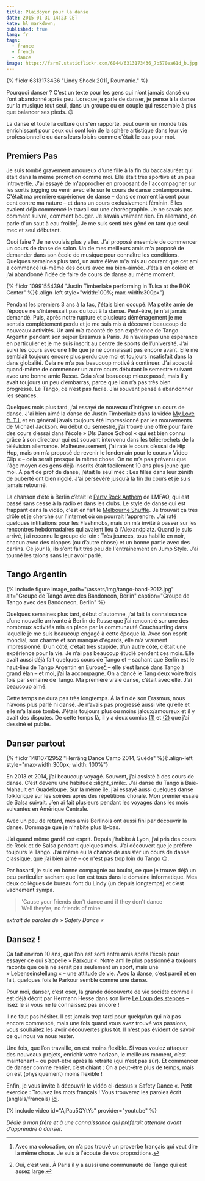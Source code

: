 ```yaml
---
title: Plaidoyer pour la danse
date: 2015-01-31 14:23 CET
kate: hl markdown;
published: true
lang: fr
tags:
  - france
  - french
  - dance
image: https://farm7.staticflickr.com/6044/6313173436_7b570ea61d_b.jpg
---
```


{% flickr 6313173436 "Lindy Shock 2011, Roumanie." %}

Pourquoi danser ? C’est un texte pour les gens qui n’ont jamais dansé ou l’ont abandonné après peu. Lorsque je parle de danser, je pense à la danse sur la musique tout seul, dans un groupe ou en couple qui ressemble à plus que balancer ses pieds. :wink:

La danse et toute la culture qui s'en rapporte, peut ouvrir un monde très enrichissant pour ceux qui sont loin de la sphère artistique dans leur vie professionnelle ou dans leurs loisirs comme c'était le cas pour moi.

## Premiers Pas

Je suis tombé gravement amoureux d'une fille à la fin du baccalauréat qui était dans la même promotion comme moi. Elle était très sportive et un peu introvertie. J'ai essayé de m'approcher en proposant de l'accompagner sur les sortis jogging ou venir avec elle sur le cours de danse contemporaine. C'était ma première expérience de danse – dans ce moment là cent pour cent contre ma nature – et dans un cours exclusivement féminin. Elles avaient déjà commencé le travail sur une choréographie. Je ne savais pas comment suivre, comment bouger. Je savais vraiment rien. En allemand, on parle d'un saut à eau froide[^1]. Je me suis senti très gêné en tant que seul mec et seul débutant.

[^1]: Avec ma colocation, on n’a pas trouvé un proverbe français qui veut dire la même chose. Je suis à l'écoute de vos propositions.

<!--more-->      

Quoi faire ? Je ne voulais plus y aller. J’ai proposé ensemble de commencer un cours de danse de salon. Un de mes meilleurs amis m’a proposé de demander dans son école de musique pour connaître les conditions. Quelques semaines plus tard, un autre élève m'a mis au courant que cet ami a commencé lui-même des cours avec ma bien-aimée. J’étais en colère et j’ai abandonné l’idée de faire de cours de danse au même moment.


{% flickr 10991554394 "Justin Timberlake performing in Tulsa at the BOK Center" %}{:.align-left style="width:100%; max-width:300px"}

Pendant les premiers 3 ans à la fac, j'étais bien occupé. Ma petite amie de l’époque ne s’intéressait pas du tout à la danse. Peut-être, je n'ai jamais demandé. Puis, après notre rupture et plusieurs déménagement je me sentais complètement perdu et je me suis mis à découvrir beaucoup de nouveaux activités. Un ami m’a raconté de son expérience de Tango Argentin pendant son sejour Erasmus à Paris. Je n'avais pas une espérance en particulier et je me suis inscrit au centre de sports de l’université. J’ai suivi les cours avec une fille que je ne connaissait pas encore avant. Elle me semblait toujours encore plus perdu que moi et toujours insatisfait dans la dans globalité. Cela ne m’a pas beaucoup motivé à continuer. J’ai accepté quand-même de commencer un autre cours débutant le semestre suivant avec une bonne amie Russe. Cela s’est beaucoup mieux passé, mais il y avait toujours un peu d’embarras, parce que l’on n’a pas très bien progressé. Le Tango, ce n’est pas facile. J’ai souvent pensé à abandonner les séances.

Quelques mois plus tard, j’ai essayé de nouveau d’intégrer un cours de danse. J'ai bien aimé la danse de Justin Timberlake dans la vidéo [My Love ft. T.I.] et en général j’avais toujours été impressionné par les mouvements de Michael Jackson. Au début du semestre, j’ai trouvé une offre pour faire des cours d’essai dans l’école » D!s Dance School « qui est bien connu grâce à son directeur qui est souvent intervenu dans les télécrochets de la télévision allemande. Malheureusement, j’ai raté le cours d’essai de Hip Hop, mais on m’a proposé de revenir le lendemain pour le cours » Video Clip « – cela serait presque la même chose. On ne m’a pas prévenu que l'âge moyen des gens déjà inscrits était facilement 10 ans plus jeune que moi. À part de prof de danse, j’était le seul mec : Les filles dans leur zénith de puberté ont bien rigolé. J’ai persévéré jusqu’à la fin du cours et je suis jamais retourné.

La chanson d’été à Berlin c’était le [Party Rock Anthem] de LMFAO, qui est passé sans cesse à la radio et dans les clubs. Le style de danse qui est frappant dans la vidéo, c'est en fait le [Melbourne Shuffle]. Je trouvait ça très drôle et je cherché sur l'internet où on pourrait l’apprendre. J’ai raté quelques intitiations pour les Flashmobs, mais on m’a invité à passer sur les rencontres hebdomadaires qui avaient lieu à l'Alexandplatz. Quand je suis arrivé, j’ai reconnu le groupe de loin : Très jeunees, tous habillé en noir, chacun avec des cloppes (ou d’autre chose) et un bonne partie avec des carlins. Ce jour là, ils s’ont fait très peu de l'entraînement en Jump Style. J’ai tourné les talons sans leur avoir parlé.

## Tango Argentin

{% include figure image_path="/assets/img/tango-band-2012.jpg" alt="Groupe de Tango avec des Bandoneon, Berlin" caption="Groupe de Tango avec des Bandoneon, Berlin" %}

Quelques semaines plus tard, début d'automne, j’ai fait la connaissance d’une nouvelle arrivante à Berlin de Russe que j’ai rencontré sur une des nombreux activités mis en place par la communauté Couchsurfing dans laquelle je me suis beaucoup engagé à cette époque là. Avec son esprit mondial, son charme et son manque d'égards, elle m’a vraiment impressionné. D’un côté, c’était très stupide, d’un autre côté, c’était une expérience pour la vie. Je n’ai pas beaucoup étudié pendent ces mois. Elle avait aussi déjà fait quelques cours de Tango et – sachant que Berlin est le haut-lieu de Tango Argentin en Europe[^2] – elle s’est lancé dans Tango à grand élan – et moi, j’ai la accompagné. On a dancé le Tang deux voire trois fois par semaine de Tango. Ma première vraie danse, c’était avec elle. J’ai beaucoup aimé.

Cette temps ne dura pas très longtemps. À la fin de son Erasmus, nous n’avons plus parlé ni dansé. Je n’avais pas progressé aussi vite qu’elle et elle m’a laissé tombé. J’étais toujours plus ou moins jaloux/amoureux et il y avait des disputes. De cette temps là, il y a deux comics [(1)](2013-01-06-quantifying_someones_character.md) et [(2)](2012-09-28-leichtigkeit.md) que j’ai dessiné et publié.

[^2]: Oui, c’est vrai. À Paris il y a aussi une communauté de Tango qui est assez large.

## Danser partout


{% flickr 14810712952 "Herräng Dance Camp 2014, Suède" %}{:.align-left style="max-width:300px; width: 100%"}

En 2013 et 2014, j’ai beaucoup voyagé. Souvent, j’ai assisté à des cours de danse. C’est devenu une habitude :slight_smile:. J’ai dansé du Tango à Baie-Mahault en Guadeloupe. Sur la même île, j’ai essayé aussi quelques danse folklorique sur les soirées après des répétitions chorale. Mon premier essaie de Salsa suivait. J’en ai fait plusieurs pendant les voyages dans les mois suivantes en Amérique Centrale.

Avec un peu de retard, mes amis Berlinois ont aussi fini par découvrir la danse. Dommage que je n’habite plus là-bas.

J’ai quand même gardé cet esprit. Depuis j’habite à Lyon, j’ai pris des cours de Rock et de Salsa pendant quelques mois. J’ai découvert que je préfère toujours le Tango. J’ai même eu la chance de assister un cours de danse classique, que j’ai bien aimé – ce n'est pas trop loin du Tango :wink:.

Par hasard, je suis en bonne compagnie au boulot, ce que je trouve déjà un peu particulier sachant que l’on est tous dans le domaine informatique. Mes deux collègues de bureau font du Lindy (un depuis longtemps) et c’est vachement sympa.

> 'Cause your friends don't dance and if they don't dance   
> Well they're, no friends of mine

*extrait de paroles de <cite title="Safety Dance">» Safety Dance «</cite>*

## Dansez !

Ça fait environ 10 ans, que l’on est sorti entre amis après l’école pour essayer ce qui s’appelle » [Parkour] «. Notre ami le plus passionné a toujours raconté que cela ne serait pas seulement un sport, mais une » Lebenseinstellung « – une attitude de vie. Avec la danse, c’est pareil et en fait, quelques fois le Parkour semble comme une danse.

Pour moi, danser, c’est oser, la grande découverte de vie société comme il est déjà décrit par Hermann Hesse dans son livre [Le Loup des steppes] – lisez le si vous ne le connaissez pas encore !

Il ne faut pas hésiter. Il est jamais trop tard pour quelqu’un qui n’a pas encore commencé, mais une fois quand vous avez trouvé vos passions, vous souhaitez les avoir découvertes plus tôt. Il n'est pas évident de savoir ce qui nous va nous rester.

Une fois, que l’on travaille, on est moins flexible. Si vous voulez attaquer des nouveaux projets, enrichir votre horizon, le meilleurs moment, c’est maintenant – ou peut-être après la retraite (qui n’est pas sûr). Et commencer de danser comme rentier, c’est chiant : On a peut-être plus de temps, mais on est (physiquement) moins flexible !

Enfin, je vous invite à découvrir le vidéo ci-dessus » Safety Dance «. Petit exercice : Trouvez les mots français ! Vous trouverez les paroles écrit (anglais/français) [ici](http://les-paroles-de-chansons.com/chanson/montrer/459215/donnas/paroles-et-traduction-de-chanson-safety-dance/).

{% include video id="AjPau5QYtYs" provider="youtube" %}

*Dédie à mon frère et à une connaissance qui préférait attendre avant d’apprendre à danser.*


[My Love ft. T.I.]: http://youtu.be/xjpe7EGyiw8?t=1m54s "Justin Timberlake - Medley: Let Me Talk To You/My Love ft. T.I."
[Party Rock Anthem]: http://youtu.be/KQ6zr6kCPj8?t=3m39s "LMFAO - Party Rock Anthem ft. Lauren Bennett, GoonRock"
[Melbourne Shuffle]: https://fr.wikipedia.org/wiki/Melbourne_Shuffle
[Le Loup des steppes]: https://fr.wikipedia.org/wiki/Le_Loup_des_steppes
[Parkour]: https://fr.wikipedia.org/wiki/Parkour
